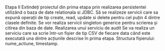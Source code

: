Etapa II
Extindeți proiectul din prima etapa prin realizarea persistentei utilizând o baza de date relationala si JDBC.
Să se realizeze servicii care sa expună operații de tip create, read, update si delete pentru cel puțin 4 dintre clasele definite.
Se vor realiza servicii singleton generice pentru scrierea și citirea din baza de date.
Realizarea unui serviciu de audit
Se va realiza un serviciu care sa scrie într-un fișier de tip CSV de fiecare data când este executată una dintre acțiunile descrise în prima etapa.
Structura fișierului: nume_actiune, timestamp.
